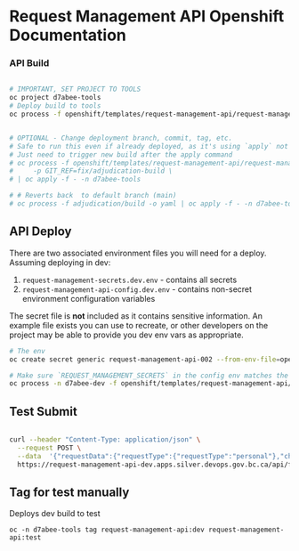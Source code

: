 # Request Management API Openshift Documentation

### API Build



```bash

# IMPORTANT, SET PROJECT TO TOOLS
oc project d7abee-tools
# Deploy build to tools
oc process -f openshift/templates/request-management-api/request-management-api-build.yaml -o yaml | oc apply -f - 


# OPTIONAL - Change deployment branch, commit, tag, etc. 
# Safe to run this even if already deployed, as it's using `apply` not `create
# Just need to trigger new build after the apply command
# oc process -f openshift/templates/request-management-api/request-management-api-build.yaml -o yaml \
#     -p GIT_REF=fix/adjudication-build \
# | oc apply -f - -n d7abee-tools

# # Reverts back  to default branch (main)
# oc process -f adjudication/build -o yaml | oc apply -f - -n d7abee-tools
```


## API Deploy

There are two associated environment files you will need for a deploy.  Assuming deploying in dev:

1. `request-management-secrets.dev.env` - contains all secrets
2. `request-management-api-config.dev.env` - contains non-secret environment configuration variables

The secret file is **not** included as it contains sensitive information.  An example file exists you can use to recreate, or other developers on the project may be able to provide you dev env vars as appropriate.

```bash
# The env
oc create secret generic request-management-api-002 --from-env-file=openshift/templates/request-management-api/request-management-secrets.dev.env

# Make sure `REQUEST_MANAGEMENT_SECRETS` in the config env matches the name of the secret created in previous step.
oc process -n d7abee-dev -f openshift/templates/request-management-api/request-management-api-deploy.yaml --param-file=openshift/templates/request-management-api/request-management-api-config.dev.env -o yaml | oc -n d7abee-dev create -f - --dry-run
```

## Test Submit

```bash

curl --header "Content-Type: application/json" \
  --request POST \
  --data  '{"requestData":{"requestType":{"requestType":"personal"},"choose-idenity":{"answerYes":null},"selectAbout":{"yourself":true,"child":null,"another":null},"ministry":{"selectedMinistry":[{"code":"EMBC","name":"Emergency Management BC","selected":true},{"code":"EMPR","name":"Energy, Mines and Low Carbon Innovation (and Minister Responsible for the Consular Corps of British Columbia)","selected":true}],"ministryPage":"/personal/ministry-confirmation","defaultMinistry":{}},"contactInfo":{"firstName":"DV","middleName":null,"lastName":"DV","alsoKnownAs":null,"businessName":null,"birthDate":"2001-12-12T05:00:00.000Z"},"requestTopic":{"value":"anotherTopic","text":"Other","ministryCode":null},"descriptionTimeframe":{"description":"test personal","fromDate":"2021-06-01T04:00:00.000Z","toDate":"2021-06-06T04:00:00.000Z","correctionalServiceNumber":null,"publicServiceEmployeeNumber":null,"topic":"Other"},"contactInfoOptions":{"email":"test@email.com","phonePrimary":null,"phoneSecondary":null,"address":null,"city":null,"postal":null,"province":null,"country":null},"Attachments":[]}}' \
  https://request-management-api-dev.apps.silver.devops.gov.bc.ca/api/foirawrequests
```

## Tag for test manually

Deploys dev build to test

```
oc -n d7abee-tools tag request-management-api:dev request-management-api:test
```






